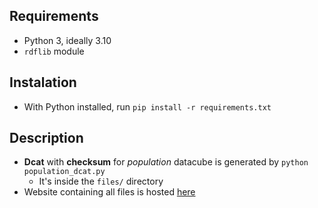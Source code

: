 ## Requirements
- Python 3, ideally 3.10
- `rdflib` module

## Instalation
- With Python installed, run `pip install -r requirements.txt`
 
## Description
- **Dcat** with **checksum** for *population* datacube is generated by `python population_dcat.py`
  - It's inside the `files/` directory
- Website containing all files is hosted [here](https://bmazou.github.io/Data-engineering-hw/)